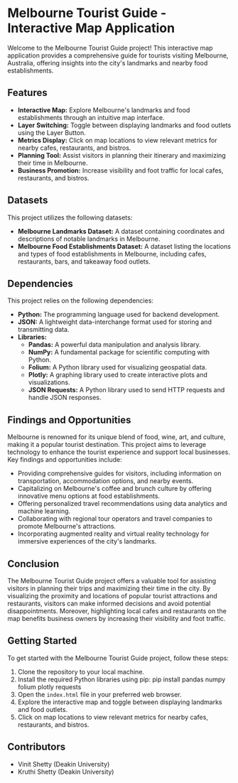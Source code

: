 # Melbourne Tourist Guide - Interactive Map Application

Welcome to the Melbourne Tourist Guide project! This interactive map application provides a comprehensive guide for tourists visiting Melbourne, Australia, offering insights into the city's landmarks and nearby food establishments.

## Features

- **Interactive Map:** Explore Melbourne's landmarks and food establishments through an intuitive map interface.
- **Layer Switching:** Toggle between displaying landmarks and food outlets using the Layer Button.
- **Metrics Display:** Click on map locations to view relevant metrics for nearby cafes, restaurants, and bistros.
- **Planning Tool:** Assist visitors in planning their itinerary and maximizing their time in Melbourne.
- **Business Promotion:** Increase visibility and foot traffic for local cafes, restaurants, and bistros.

## Datasets

This project utilizes the following datasets:

- **Melbourne Landmarks Dataset:** A dataset containing coordinates and descriptions of notable landmarks in Melbourne.
- **Melbourne Food Establishments Dataset:** A dataset listing the locations and types of food establishments in Melbourne, including cafes, restaurants, bars, and takeaway food outlets.

## Dependencies

This project relies on the following dependencies:

- **Python:** The programming language used for backend development.
- **JSON:** A lightweight data-interchange format used for storing and transmitting data.
- **Libraries:**
  - **Pandas:** A powerful data manipulation and analysis library.
  - **NumPy:** A fundamental package for scientific computing with Python.
  - **Folium:** A Python library used for visualizing geospatial data.
  - **Plotly:** A graphing library used to create interactive plots and visualizations.
  - **JSON Requests:** A Python library used to send HTTP requests and handle JSON responses.

## Findings and Opportunities

Melbourne is renowned for its unique blend of food, wine, art, and culture, making it a popular tourist destination. This project aims to leverage technology to enhance the tourist experience and support local businesses. Key findings and opportunities include:

- Providing comprehensive guides for visitors, including information on transportation, accommodation options, and nearby events.
- Capitalizing on Melbourne's coffee and brunch culture by offering innovative menu options at food establishments.
- Offering personalized travel recommendations using data analytics and machine learning.
- Collaborating with regional tour operators and travel companies to promote Melbourne's attractions.
- Incorporating augmented reality and virtual reality technology for immersive experiences of the city's landmarks.

## Conclusion

The Melbourne Tourist Guide project offers a valuable tool for assisting visitors in planning their trips and maximizing their time in the city. By visualizing the proximity and locations of popular tourist attractions and restaurants, visitors can make informed decisions and avoid potential disappointments. Moreover, highlighting local cafes and restaurants on the map benefits business owners by increasing their visibility and foot traffic.

## Getting Started

To get started with the Melbourne Tourist Guide project, follow these steps:

1. Clone the repository to your local machine.
2. Install the required Python libraries using pip: pip install pandas numpy folium plotly requests
3. Open the `index.html` file in your preferred web browser.
4. Explore the interactive map and toggle between displaying landmarks and food outlets.
5. Click on map locations to view relevant metrics for nearby cafes, restaurants, and bistros.

## Contributors

- Vinit Shetty (Deakin University)
- Kruthi Shetty (Deakin University)
